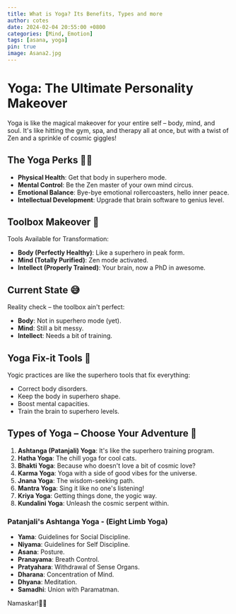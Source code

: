 ```yaml
---
title: What is Yoga? Its Benefits, Types and more
author: cotes
date: 2024-02-04 20:55:00 +0800
categories: [Mind, Emotion]
tags: [asana, yoga]
pin: true
image: Asana2.jpg
---
```


# Yoga: The Ultimate Personality Makeover

Yoga is like the magical makeover for your entire self – body, mind, and soul. It's like hitting the gym, spa, and therapy all at once, but with a twist of Zen and a sprinkle of cosmic giggles!

## The Yoga Perks 🧘‍♂️

- **Physical Health**: Get that body in superhero mode.
- **Mental Control**: Be the Zen master of your own mind circus.
- **Emotional Balance**: Bye-bye emotional rollercoasters, hello inner peace.
- **Intellectual Development**: Upgrade that brain software to genius level.

## Toolbox Makeover 🔧

Tools Available for Transformation:
- **Body (Perfectly Healthy)**: Like a superhero in peak form.
- **Mind (Totally Purified)**: Zen mode activated.
- **Intellect (Properly Trained)**: Your brain, now a PhD in awesome.

## Current State 😅

Reality check – the toolbox ain't perfect:
- **Body**: Not in superhero mode (yet).
- **Mind**: Still a bit messy.
- **Intellect**: Needs a bit of training.

## Yoga Fix-it Tools 🧰

Yogic practices are like the superhero tools that fix everything:
- Correct body disorders.
- Keep the body in superhero shape.
- Boost mental capacities.
- Train the brain to superhero levels.

## Types of Yoga – Choose Your Adventure 🚀

1. **Ashtanga (Patanjali) Yoga**: It's like the superhero training program.
2. **Hatha Yoga**: The chill yoga for cool cats.
3. **Bhakti Yoga**: Because who doesn't love a bit of cosmic love?
4. **Karma Yoga**: Yoga with a side of good vibes for the universe.
5. **Jnana Yoga**: The wisdom-seeking path.
6. **Mantra Yoga**: Sing it like no one's listening!
7. **Kriya Yoga**: Getting things done, the yogic way.
8. **Kundalini Yoga**: Unleash the cosmic serpent within.

### Patanjali's Ashtanga Yoga - (Eight Limb Yoga)

- **Yama**: Guidelines for Social Discipline.
- **Niyama**: Guidelines for Self Discipline.
- **Asana**: Posture.
- **Pranayama**: Breath Control.
- **Pratyahara**: Withdrawal of Sense Organs.
- **Dharana**: Concentration of Mind.
- **Dhyana**: Meditation.
- **Samadhi**: Union with Paramatman.

Namaskar!🙏✨